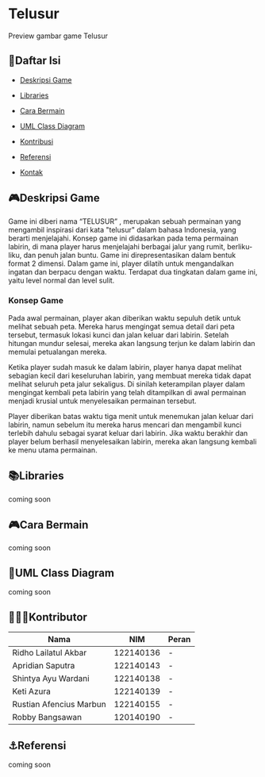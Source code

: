 # Telusur
Preview gambar game Telusur
## 📖Daftar Isi
- [Deskripsi Game](#deskripsi-game)

- [Libraries](#libraries)

- [Cara Bermain](#cara-bermain)

- [UML Class Diagram](#uml-class-diagram)

- [Kontribusi](#kontributor)

- [Referensi](#referensi)

- [Kontak](#kontak)


## 🎮Deskripsi Game
Game ini diberi nama “TELUSUR” , merupakan sebuah permainan yang mengambil inspirasi dari kata "telusur" dalam bahasa Indonesia, yang berarti menjelajahi. Konsep game ini didasarkan pada tema permainan labirin, di mana player harus menjelajahi berbagai jalur yang rumit, berliku-liku, dan penuh jalan buntu. Game ini direpresentasikan dalam bentuk format 2 dimensi. Dalam game ini, player dilatih untuk mengandalkan ingatan dan berpacu dengan waktu. Terdapat dua tingkatan dalam game ini, yaitu level normal dan level sulit.

### Konsep Game
Pada awal permainan, player akan diberikan waktu sepuluh detik untuk melihat sebuah peta. Mereka harus mengingat semua detail dari peta tersebut, termasuk lokasi kunci dan jalan keluar dari labirin. Setelah hitungan mundur selesai, mereka akan langsung terjun ke dalam labirin dan memulai petualangan mereka.

Ketika player sudah masuk ke dalam labirin, player hanya dapat melihat sebagian kecil dari keseluruhan labirin, yang membuat mereka tidak dapat melihat seluruh peta jalur  sekaligus. Di sinilah keterampilan player dalam mengingat kembali peta labirin yang telah ditampilkan di awal permainan menjadi krusial untuk menyelesaikan permainan tersebut.

Player diberikan batas waktu tiga menit untuk menemukan jalan keluar dari labirin, namun sebelum itu mereka harus mencari dan
mengambil kunci terlebih dahulu sebagai syarat keluar dari labirin. Jika waktu berakhir dan player belum berhasil menyelesaikan labirin, mereka akan langsung kembali ke menu utama permainan.


## 📚Libraries
coming soon

## 🎮Cara Bermain
coming soon

## 📖UML Class Diagram
coming soon

## 👨🏽‍💻Kontributor
| Nama | NIM | Peran |
| ---- | --- | ---- |
| Ridho Lailatul Akbar | 122140136 | - |
| Apridian Saputra | 122140143 | - |
| Shintya Ayu Wardani | 122140138 | - |
| Keti Azura | 122140139 | - |
| Rustian Afencius Marbun | 122140155 | - | 
| Robby Bangsawan | 120140190 | - |

## ⚓Referensi
coming soon


